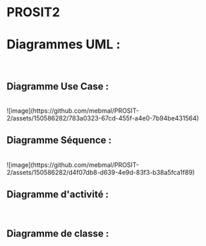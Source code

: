 # PROSIT2
<h1>Diagrammes UML :</h1>
<br>
<h2>Diagramme Use Case :</h2>
<br>
![image](https://github.com/mebmal/PROSIT-2/assets/150586282/783a0323-67cd-455f-a4e0-7b94be431564)
<br>
<h2>Diagramme Séquence :</h2>
<br>
![image](https://github.com/mebmal/PROSIT-2/assets/150586282/d4f07db8-d639-4e9d-83f3-b38a5fca1f89)
<br>
<h2>Diagramme d'activité :</h2>
<br>
<h2>Diagramme de classe :</h2>
<br>

